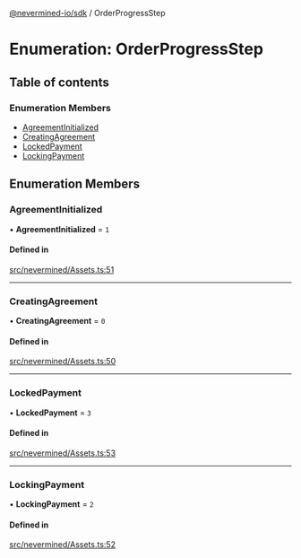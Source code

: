 [@nevermined-io/sdk](../code-reference.md) / OrderProgressStep

# Enumeration: OrderProgressStep

## Table of contents

### Enumeration Members

- [AgreementInitialized](OrderProgressStep.md#agreementinitialized)
- [CreatingAgreement](OrderProgressStep.md#creatingagreement)
- [LockedPayment](OrderProgressStep.md#lockedpayment)
- [LockingPayment](OrderProgressStep.md#lockingpayment)

## Enumeration Members

### AgreementInitialized

• **AgreementInitialized** = `1`

#### Defined in

[src/nevermined/Assets.ts:51](https://github.com/nevermined-io/sdk-js/blob/55f88d2/src/nevermined/Assets.ts#L51)

---

### CreatingAgreement

• **CreatingAgreement** = `0`

#### Defined in

[src/nevermined/Assets.ts:50](https://github.com/nevermined-io/sdk-js/blob/55f88d2/src/nevermined/Assets.ts#L50)

---

### LockedPayment

• **LockedPayment** = `3`

#### Defined in

[src/nevermined/Assets.ts:53](https://github.com/nevermined-io/sdk-js/blob/55f88d2/src/nevermined/Assets.ts#L53)

---

### LockingPayment

• **LockingPayment** = `2`

#### Defined in

[src/nevermined/Assets.ts:52](https://github.com/nevermined-io/sdk-js/blob/55f88d2/src/nevermined/Assets.ts#L52)
